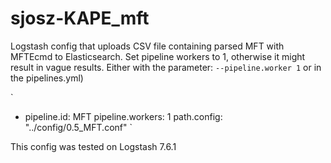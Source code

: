 # sjosz-KAPE_mft
Logstash config that uploads CSV file containing parsed MFT with MFTEcmd to Elasticsearch. 
Set pipeline workers to 1, otherwise it might result in vague results. Either with the parameter: `--pipeline.worker 1` or in the pipelines.yml)

`
 - pipeline.id: MFT
   pipeline.workers: 1
   path.config: "../config/0.5_MFT.conf"
`

This config was tested on Logstash 7.6.1
